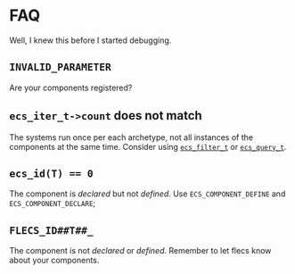 # FAQ

Well, I knew this before I started debugging.

## `INVALID_PARAMETER`

Are your components registered?

## `ecs_iter_t->count` does not match

The systems run once per each archetype, not all instances of the components at the same time. Consider using [`ecs_filter_t`](https://www.flecs.dev/flecs/md_docs_2Queries.html#filters) or [`ecs_query_t`](https://www.flecs.dev/flecs/md_docs_2Queries.html#cached-queries).

## `ecs_id(T) == 0`

The component is *declared* but not *defined*. Use `ECS_COMPONENT_DEFINE` and `ECS_COMPONENT_DECLARE`;

## `FLECS_ID##T##_`

The component is not *declared* or *defined*. Remember to let flecs know about your components.
